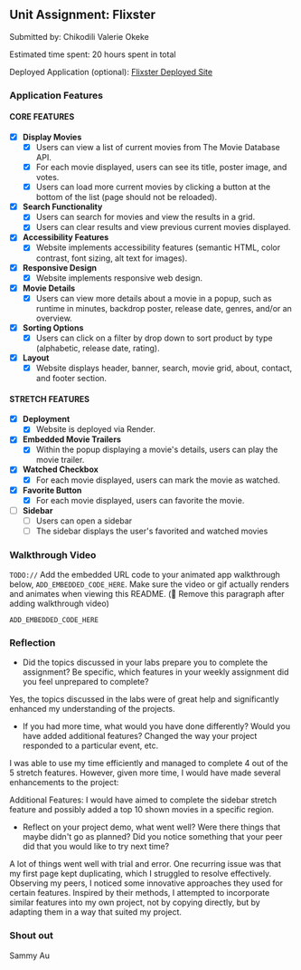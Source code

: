 
## Unit Assignment: Flixster

Submitted by: Chikodili Valerie Okeke

Estimated time spent: 20 hours spent in total

Deployed Application (optional): [Flixster Deployed Site](https://flixster-starter-vbyr.onrender.com/)

### Application Features

#### CORE FEATURES


- [X] **Display Movies**
  - [X] Users can view a list of current movies from The Movie Database API.
  - [X] For each movie displayed, users can see its title, poster image, and votes.
  - [X] Users can load more current movies by clicking a button at the bottom of the list (page should not be reloaded).
- [X] **Search Functionality**
  - [X] Users can search for movies and view the results in a grid.
  - [X] Users can clear results and view previous current movies displayed.
- [X] **Accessibility Features**
  - [X] Website implements accessibility features (semantic HTML, color contrast, font sizing, alt text for images).
- [X] **Responsive Design**
  - [X] Website implements responsive web design.
- [X] **Movie Details**
  - [X] Users can view more details about a movie in a popup, such as runtime in minutes, backdrop poster, release date, genres, and/or an overview.
- [X] **Sorting Options**
  - [X] Users can click on a filter by drop down to sort product by type (alphabetic, release date, rating).
- [X] **Layout**
  - [X] Website displays header, banner, search, movie grid, about, contact, and footer section.

#### STRETCH FEATURES

- [X] **Deployment**
  - [X] Website is deployed via Render.
- [X] **Embedded Movie Trailers**
  - [X] Within the popup displaying a movie's details, users can play the movie trailer.
- [X] **Watched Checkbox**
  - [X] For each movie displayed, users can mark the movie as watched.
- [X] **Favorite Button**
  - [X] For each movie displayed, users can favorite the movie.
- [ ] **Sidebar**
  - [ ] Users can open a sidebar
  - [ ] The sidebar displays the user's favorited and watched movies

### Walkthrough Video

`TODO://` Add the embedded URL code to your animated app walkthrough below, `ADD_EMBEDDED_CODE_HERE`. Make sure the video or gif actually renders and animates when viewing this README. (🚫 Remove this paragraph after adding walkthrough video)

`ADD_EMBEDDED_CODE_HERE`

### Reflection

* Did the topics discussed in your labs prepare you to complete the assignment? Be specific, which features in your weekly assignment did you feel unprepared to complete?

Yes, the topics discussed in the labs were of great help and significantly enhanced my understanding of the projects. 

* If you had more time, what would you have done differently? Would you have added additional features? Changed the way your project responded to a particular event, etc.
  
I was able to use my time efficiently and managed to complete 4 out of the 5 stretch features. However, given more time, I would have made several enhancements to the project:

Additional Features: I would have aimed to complete the sidebar stretch feature and possibly added a top 10 shown movies in a specific region. 

* Reflect on your project demo, what went well? Were there things that maybe didn't go as planned? Did you notice something that your peer did that you would like to try next time?

A lot of things went well with trial and error. One recurring issue was that my first page kept duplicating, which I struggled to resolve effectively. Observing my peers, I noticed some innovative approaches they used for certain features. Inspired by their methods, I attempted to incorporate similar features into my own project, not by copying directly, but by adapting them in a way that suited my project.


### Shout out

Sammy Au